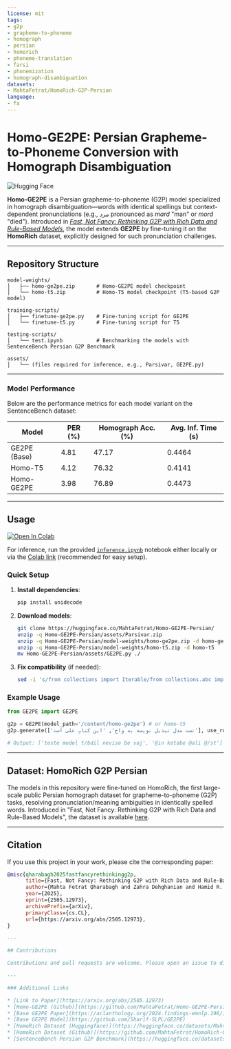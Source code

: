 ```yaml
---
license: mit
tags:
- g2p
- grapheme-to-phoneme
- homograph
- persian
- homorich
- phoneme-translation
- farsi
- phonemization
- homograph-disambiguation
datasets:
- MahtaFetrat/HomoRich-G2P-Persian
language:
- fa
---
```


# Homo-GE2PE: Persian Grapheme-to-Phoneme Conversion with Homograph Disambiguation

![Hugging Face](https://img.shields.io/badge/Hugging%20Face-Model-orange)

**Homo-GE2PE** is a Persian grapheme-to-phoneme (G2P) model specialized in homograph disambiguation—words with identical spellings but context-dependent pronunciations (e.g., *مرد* pronounced as *mard* "man" or *mord* "died"). Introduced in *[Fast, Not Fancy: Rethinking G2P with Rich Data and Rule-Based Models](link)*, the model extends **GE2PE** by fine-tuning it on the **HomoRich** dataset, explicitly designed for such pronunciation challenges.  

---

## Repository Structure

```
model-weights/
│   ├── homo-ge2pe.zip       # Homo-GE2PE model checkpoint
│   └── homo-t5.zip          # Homo-T5 model checkpoint (T5-based G2P model)

training-scripts/
│   ├── finetune-ge2pe.py    # Fine-tuning script for GE2PE
│   └── finetune-t5.py       # Fine-tuning script for T5

testing-scripts/
│   └── test.ipynb           # Benchmarking the models with SentenceBench Persian G2P Benchmark

assets/
│   └── (files required for inference, e.g., Parsivar, GE2PE.py)

```

---

### Model Performance

Below are the performance metrics for each model variant on the SentenceBench dataset:

| Model        | PER (%) | Homograph Acc. (%) | Avg. Inf. Time (s) |
| ------------ | ------- | ------------------ | ------------------ |
| GE2PE (Base) | 4.81    | 47.17              | 0.4464             |
| Homo-T5      | 4.12    | 76.32              | 0.4141             |
| Homo-GE2PE   | 3.98    | 76.89              | 0.4473             |

---

## Usage  
[![Open In Colab](https://colab.research.google.com/assets/colab-badge.svg)](https://colab.research.google.com/drive/1Osue8HOgTGMZXIhpvCuiRyfuxpte1v0p?usp=sharing)  

For inference, run the provided [`inference.ipynb`](https://huggingface.co/MahtaFetrat/Homo-GE2PE-Persian/blob/main/Inference.ipynb) notebook either locally or via the [Colab link](https://colab.research.google.com/drive/1Osue8HOgTGMZXIhpvCuiRyfuxpte1v0p?usp=sharing) (recommended for easy setup).

### Quick Setup  
1. **Install dependencies**:  
   ```bash
   pip install unidecode
   ```  

2. **Download models**:  
   ```bash
   git clone https://huggingface.co/MahtaFetrat/Homo-GE2PE-Persian/
   unzip -q Homo-GE2PE-Persian/assets/Parsivar.zip
   unzip -q Homo-GE2PE-Persian/model-weights/homo-ge2pe.zip -d homo-ge2pe
   unzip -q Homo-GE2PE-Persian/model-weights/homo-t5.zip -d homo-t5
   mv Homo-GE2PE-Persian/assets/GE2PE.py ./
   ```  

3. **Fix compatibility** (if needed):  
   ```bash
   sed -i 's/from collections import Iterable/from collections.abc import Iterable/g' Parsivar/token_merger.py
   ```  

### Example Usage  
```python
from GE2PE import GE2PE

g2p = GE2PE(model_path='/content/homo-ge2pe') # or homo-t5
g2p.generate(['تست مدل تبدیل نویسه به واج', 'این کتابِ علی است'], use_rules=True)

# Output: ['teste model t/bdil nevise be vaj', '@in ketabe @ali @/st']
```

---

## Dataset: HomoRich G2P Persian

The models in this repository were fine-tuned on HomoRich, the first large-scale public Persian homograph dataset for grapheme-to-phoneme (G2P) tasks, resolving pronunciation/meaning ambiguities in identically spelled words. Introduced in "Fast, Not Fancy: Rethinking G2P with Rich Data and Rule-Based Models", the dataset is available [here](https://huggingface.co/datasets/MahtaFetrat/HomoRich).

---

## Citation

If you use this project in your work, please cite the corresponding paper:

```bibtex
@misc{qharabagh2025fastfancyrethinkingg2p,
      title={Fast, Not Fancy: Rethinking G2P with Rich Data and Rule-Based Models}, 
      author={Mahta Fetrat Qharabagh and Zahra Dehghanian and Hamid R. Rabiee},
      year={2025},
      eprint={2505.12973},
      archivePrefix={arXiv},
      primaryClass={cs.CL},
      url={https://arxiv.org/abs/2505.12973}, 
}

---

## Contributions

Contributions and pull requests are welcome. Please open an issue to discuss the changes you intend to make.

---

### Additional Links

* [Link to Paper](https://arxiv.org/abs/2505.12973)
* [Homo-GE2PE (Github)](https://github.com/MahtaFetrat/Homo-GE2PE-Persian/)
* [Base GE2PE Paper](https://aclanthology.org/2024.findings-emnlp.196/)
* [Base GE2PE Model](https://github.com/Sharif-SLPL/GE2PE)
* [HomoRich Dataset (Huggingface)](https://huggingface.co/datasets/MahtaFetrat/HomoRich-G2P-Persian)
* [HomoRich Dataset (Github)](https://github.com/MahtaFetrat/HomoRich-G2P-Persian)
* [SentenceBench Persian G2P Benchmark](https://huggingface.co/datasets/MahtaFetrat/SentenceBench)
